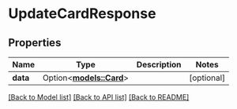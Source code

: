 # UpdateCardResponse

## Properties

Name | Type | Description | Notes
------------ | ------------- | ------------- | -------------
**data** | Option<[**models::Card**](Card.md)> |  | [optional]

[[Back to Model list]](../README.md#documentation-for-models) [[Back to API list]](../README.md#documentation-for-api-endpoints) [[Back to README]](../README.md)


